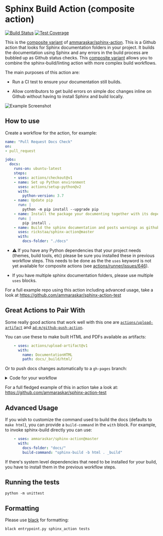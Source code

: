 # Sphinx Build Action (composite action)

[![Build Status](https://travis-ci.org/ammaraskar/sphinx-action.svg?branch=master)](https://travis-ci.org/ammaraskar/sphinx-action)
[![Test Coverage](https://codecov.io/gh/ammaraskar/sphinx-action/branch/master/graph/badge.svg)](https://codecov.io/gh/ammaraskar/sphinx-action)

This is the [composite variant](https://docs.github.com/en/free-pro-team@latest/actions/creating-actions/creating-a-composite-run-steps-action) of [ammaraskar/sphinx-action](ammaraskar/sphinx-action). This is a Github action that looks for Sphinx documentation folders in your
project. It builds the documentation using Sphinx and any errors in the build
process are bubbled up as Github status checks. This [composite variant](https://docs.github.com/en/free-pro-team@latest/actions/creating-actions/creating-a-composite-run-steps-action) allows you to combine the sphinx-build/linting action with more complex build workflows.

The main purposes of this action are:

* Run a CI test to ensure your documentation still builds.

* Allow contributors to get build errors on simple doc changes inline on Github
  without having to install Sphinx and build locally.

![Example Screenshot](https://i.imgur.com/Gk2W32O.png)

## How to use

Create a workflow for the action, for example:

```yaml
name: "Pull Request Docs Check"
on:
- pull_request

jobs:
  docs:
    runs-on: ubuntu-latest
    steps:
    - uses: actions/checkout@v1
    - name: Set up Python environment
      uses: actions/setup-python@v2
      with:
        python-version: 3.7
    - name: Update pip
      run: |
        python -m pip install --upgrade pip
    - name: Install the package your documenting together with its dependencies.
      run: |
        pip install .
    - name: Build the sphinx documentation and posts warnings as github comments.
      uses: rickstaa/sphinx-action@master
      with:
        docs-folder: "./docs"
```

* :warning: If you have any Python dependencies that your project needs (themes,
build tools, etc) please be sure you installed these in previous workflow steps. This needs to be done as the the `uses` keyword is not yet available for composite actions (see [actions/runner/issues/646](https://github.com/actions/runner/issues/646)).

* If you have multiple sphinx documentation folders, please use multiple `uses` blocks.

For a full example repo using this action including advanced usage, take a look
at https://github.com/ammaraskar/sphinx-action-test

## Great Actions to Pair With

Some really good actions that work well with this one are
[`actions/upload-artifact`](https://github.com/actions/upload-artifact)
and [`ad-m/github-push-action`](https://github.com/ad-m/github-push-action).

You can use these to make built HTML and PDFs available as artifacts:

```yaml
    - uses: actions/upload-artifact@v1
      with:
        name: DocumentationHTML
        path: docs/_build/html/
```

Or to push docs changes automatically to a `gh-pages` branch:

<details><summary>Code for your workflow</summary>
<p>

```yaml
    - name: Commit documentation changes
      run: |
        git clone https://github.com/ammaraskar/sphinx-action-test.git --branch gh-pages --single-branch gh-pages
        cp -r docs/_build/html/* gh-pages/
        cd gh-pages
        git config --local user.email "action@github.com"
        git config --local user.name "GitHub Action"
        git add .
        git commit -m "Update documentation" -a || true
        # The above command will fail if no changes were present, so we ignore
        # the return code.
    - name: Push changes
      uses: ad-m/github-push-action@master
      with:
        branch: gh-pages
        directory: gh-pages
        github_token: ${{ secrets.GITHUB_TOKEN }}
```

</p>
</details>

For a full fledged example of this in action take a look at:
https://github.com/ammaraskar/sphinx-action-test

## Advanced Usage

If you wish to customize the command used to build the docs (defaults to
`make html`), you can provide a `build-command` in the `with` block. For
example, to invoke sphinx-build directly you can use:

```yaml
    - uses: ammaraskar/sphinx-action@master
      with:
        docs-folder: "docs/"
        build-command: "sphinx-build -b html . _build"
```

If there's system level dependencies that need to be installed for your
build, you have to install them in the previous workflow steps.

## Running the tests

`python -m unittest`

## Formatting

Please use [black](https://github.com/psf/black) for formatting:

`black entrypoint.py sphinx_action tests`

